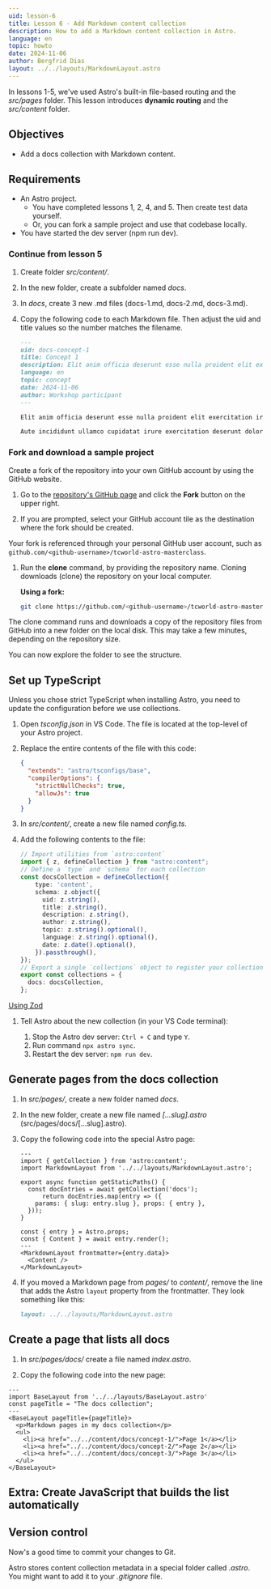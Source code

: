 ```yaml
---
uid: lesson-6
title: Lesson 6 - Add Markdown content collection
description: How to add a Markdown content collection in Astro.
language: en
topic: howto
date: 2024-11-06
author: Bergfrid Dias
layout: ../../layouts/MarkdownLayout.astro
---
```


In lessons 1-5, we've used Astro's built-in file-based routing and the *src/pages* folder.
This lesson introduces **dynamic routing** and the *src/content* folder.

## Objectives

* Add a docs collection with Markdown content.

## Requirements

* An Astro project.
  * You have completed lessons 1, 2, 4, and 5. Then create test data yourself.
  * Or, you can fork a sample project and use that codebase locally.
* You have started the dev server (npm run dev).

### Continue from lesson 5

1. Create folder *src/content/*.

1. In the new folder, create a subfolder named *docs*.

1. In *docs*, create 3 new .md files (docs-1.md, docs-2.md, docs-3.md).

1. Copy the following code to each Markdown file. Then adjust the uid and title values so the number matches the filename.

    ```md
    ---
    uid: docs-concept-1
    title: Concept 1
    description: Elit anim officia deserunt esse nulla proident elit exercitation irure mollit dolor.
    language: en
    topic: concept
    date: 2024-11-06
    author: Workshop participant
    ---

    Elit anim officia deserunt esse nulla proident elit exercitation irure mollit dolor. Mollit et minim nisi nisi nisi cillum et.

    Aute incididunt ullamco cupidatat irure exercitation deserunt dolor. Ullamco dolor quis adipisicing sint laboris nisi. Esse labore exercitation aute ipsum deserunt eu voluptate pariatur fugiat commodo aute anim.
    ```

### Fork and download a sample project

Create a fork of the repository into your own GitHub account by using the GitHub website.

1. Go to the [repository's GitHub page](https://github.com/digitaldiina/tcworld-astro-masterclass) and click the **Fork** button on the upper right.

2. If you are prompted, select your GitHub account tile as the destination where the fork should be created.

Your fork is referenced through your personal GitHub user account, such as `github.com/<github-username>/tcworld-astro-masterclass`.

1. Run the **clone** command, by providing the repository name. Cloning downloads (clone) the repository on your local computer.

    **Using a fork:**

    ```sh
    git clone https://github.com/<github-username>/tcworld-astro-masterclass.git
    ```

The clone command runs and downloads a copy of the repository files from GitHub into a new folder on the local disk. This may take a few minutes, depending on the repository size.

You can now explore the folder to see the structure.

## Set up TypeScript

Unless you chose strict TypeScript when installing Astro, you need to update the configuration before we use collections.

1. Open *tsconfig.json* in VS Code. The file is located at the top-level of your Astro project.

1. Replace the entire contents of the file with this code:

    ```json
    {
      "extends": "astro/tsconfigs/base",
      "compilerOptions": {
        "strictNullChecks": true,
        "allowJs": true
      }
    }
    ```

1. In *src/content/*, create a new file named *config.ts*.

1. Add the following contents to the file:

    ```typescript
    // Import utilities from `astro:content`
    import { z, defineCollection } from "astro:content";
    // Define a `type` and `schema` for each collection
    const docsCollection = defineCollection({
        type: 'content',
        schema: z.object({
          uid: z.string(),
          title: z.string(),
          description: z.string(),
          author: z.string(),
          topic: z.string().optional(),
          language: z.string().optional(),
          date: z.date().optional(),
        }).passthrough(),
    });
    // Export a single `collections` object to register your collection(s)
    export const collections = {
      docs: docsCollection,
    };
    ```

[Using Zod](https://docs.astro.build/en/guides/content-collections/#defining-datatypes-with-zod)

1. Tell Astro about the new collection (in your VS Code terminal):

    1. Stop the Astro dev server: `Ctrl + C` and type `Y`.
    1. Run command `npx astro sync`.
    1. Restart the dev server: `npm run dev`.

## Generate pages from the docs collection

1. In *src/pages/*, create a new folder named *docs*.

1. In the new folder, create a new file named *\[...slug\].astro* (src/pages/docs/\[...slug\].astro).

1. Copy the following code into the special Astro page:

    ```astro
    ---
    import { getCollection } from 'astro:content';
    import MarkdownLayout from '../../layouts/MarkdownLayout.astro';
    
    export async function getStaticPaths() {
      const docEntries = await getCollection('docs');
          return docEntries.map(entry => ({
        params: { slug: entry.slug }, props: { entry },
      }));
    }

    const { entry } = Astro.props;
    const { Content } = await entry.render();
    ---
    <MarkdownLayout frontmatter={entry.data}>
      <Content />
    </MarkdownLayout>
    ```

1. If you moved a Markdown page from *pages/* to *content/*, remove the line that adds the Astro `layout` property from the frontmatter. They look something like this:

    ```markdown
    layout: ../../layouts/MarkdownLayout.astro
    ```

## Create a page that lists all docs

1. In *src/pages/docs/* create a file named *index.astro*.

1. Copy the following code into the new page:

```astro
---
import BaseLayout from '../../layouts/BaseLayout.astro'
const pageTitle = "The docs collection";
---
<BaseLayout pageTitle={pageTitle}>
  <p>Markdown pages in my docs collection</p>
  <ul>
    <li><a href="../../content/docs/concept-1/">Page 1</a></li>
    <li><a href="../../content/docs/concept-2/">Page 2</a></li>
    <li><a href="../../content/docs/concept-3/">Page 3</a></li>
  </ul>
</BaseLayout>
```

## Extra: Create JavaScript that builds the list automatically

## Version control

Now's a good time to commit your changes to Git.

Astro stores content collection metadata in a special folder called *.astro*. You might want to add it to your *.gitignore* file.
